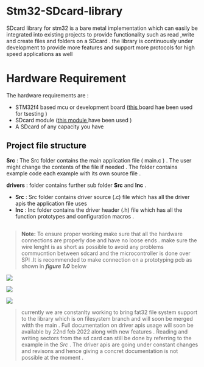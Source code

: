 # Stm32-SDcard-library
SDcard library for stm32 is a bare metal implementation which can easily be integrated into existing projects to provide functionality such as read ,write and create files and folders on a SDcard . the library is continuously under development to provide more features and support more protocols  for high speed applications as well 

# Hardware Requirement 
The hardware requirements are :
- STM32f4 based mcu or development board ([this ](https://www.st.com/en/evaluation-tools/stm32f4discovery.html)board hae been used for tsesting  )
- SDcard module ([this module ](https://drive.google.com/file/d/1OMjvtsqhbnj-Lv0XjT_rjlsX-I8Km_mr/view?usp=sharing) have been used )
- A SDcard of any capacity you have 

## Project file structure 

**Src** :   The Src folder contains the main application file ( main.c )  .  The user might change the contents of the file if needed . The folder contains example code each example with its own source file . 

**drivers** : folder contains further sub folder  **Src** and **Inc**   .
- **Src** : Src folder contains driver source (.c) file which has all the driver apis the application file uses 
- **Inc** : Inc folder contains the  driver header (.h) file which has all the function prototypes and configuration macros .  

##  

>    **Note:**  To ensure proper working make sure that all the hardware connections are properly doe and have no loose ends . make sure the wire lenght is as short as possible to avoid any problems commucntion between sdcard and the microcontroller is done over SPI .It is recommended to make connection on a prototyping pcb as shown in ***figure 1.0*** below    

![ ](https://drive.google.com/uc?export=view&id=1f3EHwJMU6KvdZASp3M_vwiQEmJz3vAp2)

![ ](https://drive.google.com/uc?export=view&id=1f0NEWWk88jMlp61i9zDh2v3lKCrZo3uv)

![ ](https://drive.google.com/uc?export=view&id=1evlGqBQPHWv-eM6SqtXHf4bkGUMMkrra)

>  currently we are constanlty working to bring fat32 file system support to the library which is on filesystem branch and will soon be merged witth the main .  Full documentation on driver apis usage will soon be available by  22nd feb 2022 along with new features . Reading and writing sectors from the sd card can still be done by referring to the example in the *Src* . The driver apis are going under constant changes and revisons and hence giving a concret documentation is not possible at the moment  . 

